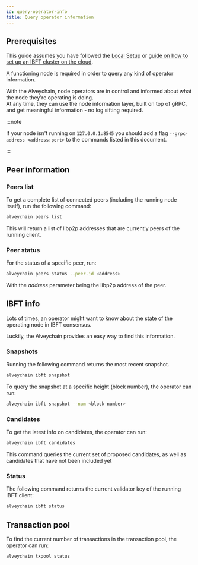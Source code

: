 ```yaml
---
id: query-operator-info
title: Query operator information
---
```


## Prerequisites

This guide assumes you have followed the [Local Setup](/docs/get-started/set-up-ibft-locally) or [guide on how to set up an IBFT cluster on the cloud](/docs/get-started/set-up-ibft-on-the-cloud).

A functioning node is required in order to query any kind of operator information.

With the Alveychain, node operators are in control and informed about what the node they're operating is doing.<br />
At any time, they can use the node information layer, built on top of gRPC, and get meaningful information - no log sifting required.

:::note

If your node isn't running on `127.0.0.1:8545` you should add a flag `--grpc-address <address:port>` to the commands listed in this document.

:::

## Peer information

### Peers list

To get a complete list of connected peers (including the running node itself), run the following command:
````bash
alveychain peers list
````

This will return a list of libp2p addresses that are currently peers of the running client.

### Peer status

For the status of a specific peer, run:
````bash
alveychain peers status --peer-id <address>
````
With the *address* parameter being the libp2p address of the peer.

## IBFT info

Lots of times, an operator might want to know about the state of the operating node in IBFT consensus.

Luckily, the Alveychain provides an easy way to find this information.

### Snapshots

Running the following command returns the most recent snapshot.
````bash
alveychain ibft snapshot
````
To query the snapshot at a specific height (block number), the operator can run:
````bash
alveychain ibft snapshot --num <block-number>
````

### Candidates

To get the latest info on candidates, the operator can run:
````bash
alveychain ibft candidates
````
This command queries the current set of proposed candidates, as well as candidates that have not been included yet

### Status

The following command returns the current validator key of the running IBFT client:
````bash
alveychain ibft status
````

## Transaction pool

To find the current number of transactions in the transaction pool, the operator can run:
````bash
alveychain txpool status
````
